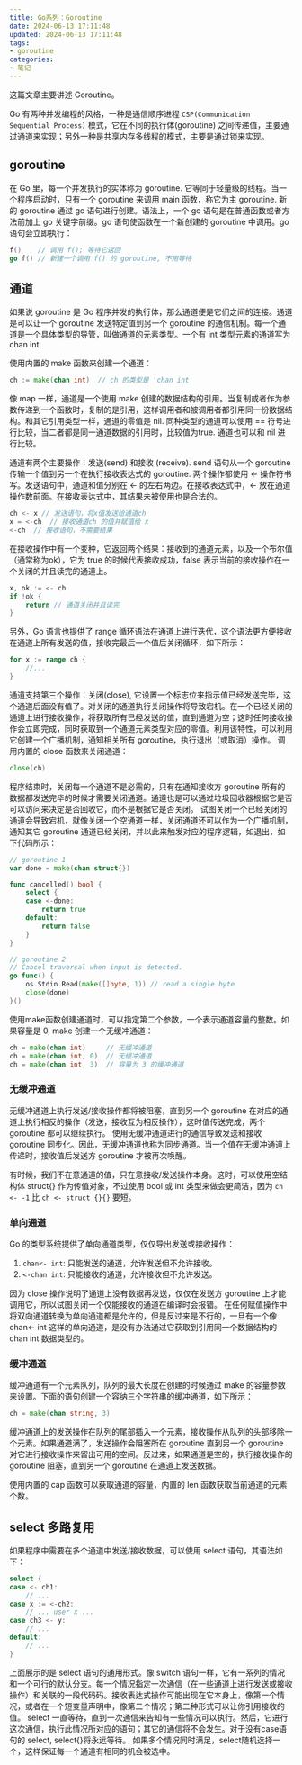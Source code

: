 ```yaml
---
title: Go系列：Goroutine
date: 2024-06-13 17:11:48
updated: 2024-06-13 17:11:48
tags:
- goroutine
categories: 
- 笔记
---
```


这篇文章主要讲述 Goroutine。

<!-- more -->

Go 有两种并发编程的风格，一种是通信顺序进程 `CSP(Communication Sequential Process)` 模式，它在不同的执行体(goroutine) 之间传递值，主要通过通道来实现；另外一种是共享内存多线程的模式，主要是通过锁来实现。

## goroutine
在 Go 里，每一个并发执行的实体称为 goroutine. 它等同于轻量级的线程。当一个程序启动时，只有一个 goroutine 来调用 main 函数，称它为主 goroutine. 新的 goroutine 通过 go 语句进行创建。语法上，一个 go 语句是在普通函数或者方法前加上 go 关键字前缀。go 语句使函数在一个新创建的 goroutine 中调用。go 语句会立即执行：
```go
f()    // 调用 f(); 等待它返回
go f() // 新建一个调用 f() 的 goroutine, 不用等待
```

## 通道
如果说 goroutine 是 Go 程序并发的执行体，那么通道便是它们之间的连接。通道是可以让一个 goroutine 发送特定值到另一个 goroutine 的通信机制。每一个通道是一个具体类型的导管，叫做通道的元素类型。一个有 int 类型元素的通道写为 chan int.

使用内置的 make 函数来创建一个通道：
```go
ch := make(chan int)  // ch 的类型是 'chan int'
```
像 map 一样，通道是一个使用 make 创建的数据结构的引用。当复制或者作为参数传递到一个函数时，复制的是引用，这样调用者和被调用者都引用同一份数据结构。和其它引用类型一样，通道的零值是 nil.
同种类型的通道可以使用 == 符号进行比较，当二者都是同一通道数据的引用时，比较值为true. 通道也可以和 nil 进行比较。

通道有两个主要操作：发送(send) 和接收 (receive). send 语句从一个 goroutine 传输一个值到另一个在执行接收表达式的 goroutine. 两个操作都使用 <- 操作符书写。发送语句中，通道和值分别在 <- 的左右两边。在接收表达式中，<- 放在通道操作数前面。在接收表达式中，其结果未被使用也是合法的。
```go
ch <- x // 发送语句，将x值发送给通道ch
x = <-ch  // 接收通道ch 的值并赋值给 x
<-ch  // 接收语句，不需要结果
```

在接收操作中有一个变种，它返回两个结果：接收到的通道元素，以及一个布尔值（通常称为ok），它为 true 的时候代表接收成功，false 表示当前的接收操作在一个关闭的并且读完的通道上。
```go
x, ok := <- ch
if !ok {
	return // 通道关闭并且读完
}
```
另外，Go 语言也提供了 range 循环语法在通道上进行迭代，这个语法更方便接收在通道上所有发送的值，接收完最后一个值后关闭循环，如下所示：
```go
for x := range ch {
	//...
}
```

通道支持第三个操作：关闭(close), 它设置一个标志位来指示值已经发送完毕，这个通道后面没有值了。对关闭的通道执行关闭操作将导致宕机。在一个已经关闭的通道上进行接收操作，将获取所有已经发送的值，直到通道为空；这时任何接收操作会立即完成，同时获取到一个通道元素类型对应的零值。利用该特性，可以利用它创建一个广播机制，通知相关所有 goroutine，执行退出（或取消）操作。 
调用内置的 close 函数来关闭通道：
```go
close(ch)
```

程序结束时，关闭每一个通道不是必需的，只有在通知接收方 goroutine 所有的数据都发送完毕的时候才需要关闭通道。通道也是可以通过垃圾回收器根据它是否可以访问来决定是否回收它，而不是根据它是否关闭。
试图关闭一个已经关闭的通道会导致宕机，就像关闭一个空通道一样，关闭通道还可以作为一个广播机制，通知其它 goroutine 通道已经关闭，并以此来触发对应的程序逻辑，如退出，如下代码所示：
```go
// goroutine 1
var done = make(chan struct{})

func cancelled() bool {
	select {
	case <-done:
		return true
	default:
		return false
	}
}

// goroutine 2
// Cancel traversal when input is detected.
go func() {
	os.Stdin.Read(make([]byte, 1)) // read a single byte
	close(done)
}()
```

使用make函数创建通道时，可以指定第二个参数，一个表示通道容量的整数。如果容量是 0, make 创建一个无缓冲通道：
```go
ch = make(chan int)     // 无缓冲通道
ch = make(chan int, 0)  // 无缓冲通道
ch = make(chan int, 3)  // 容量为 3 的缓冲通道
```

### 无缓冲通道
无缓冲通道上执行发送/接收操作都将被阻塞，直到另一个 goroutine 在对应的通道上执行相反的操作（发送，接收互为相反操作），这时值传送完成，两个 goroutine 都可以继续执行。
使用无缓冲通道进行的通信导致发送和接收 goroutine 同步化。因此，无缓冲通道也称为同步通道。当一个值在无缓冲通道上传递时，接收值后发送方 goroutine 才被再次唤醒。

有时候，我们不在意通道的值，只在意接收/发送操作本身。这时，可以使用空结构体 struct{} 作为传值对象，不过使用 bool 或 int 类型来做会更简洁，因为 `ch <- -1` 比 `ch <- struct {}{}` 要短。

### 单向通道
Go 的类型系统提供了单向通道类型，仅仅导出发送或接收操作：
1. `chan<- int`: 只能发送的通道，允许发送但不允许接收。
2. `<-chan int`: 只能接收的通道，允许接收但不允许发送。

因为 close 操作说明了通道上没有数据再发送，仅仅在发送方 goroutine 上才能调用它，所以试图关闭一个仅能接收的通道在编译时会报错。
在任何赋值操作中将双向通道转换为单向通道都是允许的，但是反过来是不行的，一旦有一个像 chan<- int 这样的单向通道，是没有办法通过它获取到引用同一个数据结构的 chan int 数据类型的。

### 缓冲通道
缓冲通道有一个元素队列，队列的最大长度在创建的时候通过 make 的容量参数来设置。下面的语句创建一个容纳三个字符串的缓冲通道，如下所示：
```go
ch = make(chan string, 3)
```

缓冲通道上的发送操作在队列的尾部插入一个元素，接收操作从队列的头部移除一个元素。如果通道满了，发送操作会阻塞所在 goroutine 直到另一个 goroutine 对它进行接收操作来留出可用的空间。反过来，如果通道是空的，执行接收操作的 goroutine 阻塞，直到另一个 goroutine 在通道上发送数据。

使用内置的 cap 函数可以获取通道的容量，内置的 len 函数获取当前通道的元素个数。

## select 多路复用
如果程序中需要在多个通道中发送/接收数据，可以使用 select 语句，其语法如下：
```go
select {
case <- ch1:
	// ...
case x := <-ch2:
	// ... user x ...
case ch3 <- y:
	// ...
default:
	// ...
}
```
上面展示的是 select 语句的通用形式。像 switch 语句一样，它有一系列的情况和一个可行的默认分支。每一个情况指定一次通信（在一些通道上进行发送或接收操作）和关联的一段代码码。接收表达式操作可能出现在它本身上，像第一个情况，或者在一个短变量声明中，像第二个情况；第二种形式可以让你引用接收的值。
select 一直等待，直到一次通信来告知有一些情况可以执行。然后，它进行这次通信，执行此情况所对应的语句；其它的通信将不会发生。对于没有case语句的 select, select{}将永远等待。
如果多个情况同时满足，select随机选择一个，这样保证每一个通道有相同的机会被选中。

